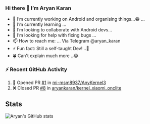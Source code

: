 ### Hi there 👋 I’m Aryan Karan

<!--
**aryankaran/aryankaran** is a ✨ _special_ ✨ repository because its `README.md` (this file) appears on your GitHub profile.

Here are some ideas to get you started:
-->
- 🔭 I’m currently working on Android and organising things...😁 ...
- 🌱 I’m currently learning ...
- 👯 I’m looking to collaborate with Android devs...
- 🤔 I’m looking for help with fixing bugs ...
- 📫 How to reach me: ... Via Telegram @aryan_karan
- ⚡ Fun fact: Still a self-taught Dev! ..🤭
- 🍀 Can't explain much more ..😂

### ⚡ Recent GitHub Activity

<!--START_SECTION:activity-->
1. 💪 Opened PR [#1](https://github.com/mi-msm8937/AnyKernel3/pull/1) in [mi-msm8937/AnyKernel3](https://github.com/mi-msm8937/AnyKernel3)
2. ❌ Closed PR [#8](https://github.com/aryankaran/kernel_xiaomi_onclite/pull/8) in [aryankaran/kernel_xiaomi_onclite](https://github.com/aryankaran/kernel_xiaomi_onclite)
<!--END_SECTION:activity-->


## Stats
![Aryan's GitHub stats](https://github-readme-stats.vercel.app/api?username=aryankaran&count_private=true&show_icons=true&theme=solarized-light)
